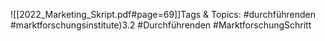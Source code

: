 
![[2022_Marketing_Skript.pdf#page=69]]Tags & Topics:
   #durchführenden
   #marktforschungsinstitute)3.2
   #Durchführenden
   #MarktforschungSchritt